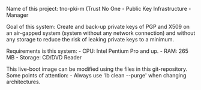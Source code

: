 Name of this project: tno-pki-m (Trust No One - Public Key Infrastructure - Manager

Goal of this system: Create and back-up private keys of PGP and X509 on an air-gapped system (system 
	without any network connection) and without any storage to reduce the risk of leaking private 
	keys to a minimum.

Requirements is this system:
	- CPU: Intel Pentium Pro and up.
	- RAM: 265 MB
	- Storage: CD/DVD Reader

This live-boot image can be modified using the files in this git-repository. Some points of attention:
	- Always use 'lb clean --purge' when changing architectures.


